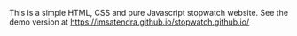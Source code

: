 This is a simple HTML, CSS and pure Javascript stopwatch website. See the demo version at  https://imsatendra.github.io/stopwatch.github.io/
